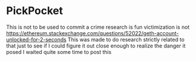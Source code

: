 # PickPocket
This is not to be used to commit a crime research is fun victimization is not 
https://ethereum.stackexchange.com/questions/52022/geth-account-unlocked-for-2-seconds
This was made to do research strictly related to that just to see if I could figure it out close enough to realize the danger it posed
I waited quite some time to post this

